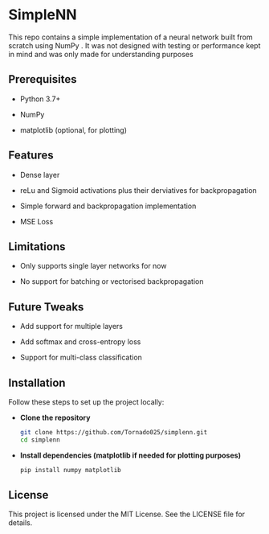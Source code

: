 # SimpleNN

This repo contains a simple implementation of a neural network built from scratch using NumPy . It was not designed with testing or performance kept in mind and was only made for understanding purposes 


## Prerequisites

- Python 3.7+

- NumPy

- matplotlib (optional, for plotting)


## Features

- Dense layer 

- reLu and Sigmoid activations plus their derviatives for backpropagation

- Simple forward and backpropagation implementation

- MSE Loss


## Limitations

- Only supports single layer networks for now

- No support for batching or vectorised backpropagation
  

## Future Tweaks 

- Add support for multiple layers

- Add softmax and cross-entropy loss

- Support for multi-class classification


## Installation

Follow these steps to set up the project locally:

- **Clone the repository**
  ```bash
  git clone https://github.com/Tornado025/simplenn.git
  cd simplenn

- **Install dependencies (matplotlib if needed for plotting purposes)**
  ```bash
  pip install numpy matplotlib

## License 

This project is licensed under the MIT License. See the LICENSE file for details.
